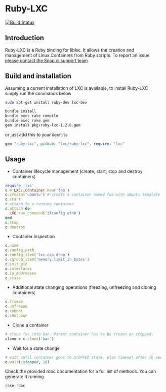 # Ruby-LXC

[![Build Status](https://snap-ci.com/snap-ci/ruby-lxc/branch/master/build_image)](https://snap-ci.com/snap-ci/ruby-lxc/branch/master)

## Introduction

Ruby-LXC is a Ruby binding for liblxc. It allows the creation and management of Linux Containers from Ruby scripts. To report an issue, [please contact the Snap.ci support team](https://snap-ci.com/contact-us)

## Build and installation

Assuming a current installation of LXC is available, to install Ruby-LXC
simply run the commands below

```sh
sudo apt-get install ruby-dev lxc-dev

bundle install
bundle exec rake compile
bundle exec rake gem
gem install pkg/ruby-lxc-1.2.0.gem
```
or just add this to your ```Gemfile```
```ruby
gem "ruby-lxc", github: "lxc/ruby-lxc", require: "lxc"
```

## Usage

- Container lifecycle management (create, start, stop and destroy containers)
```ruby
require 'lxc'
c = LXC::Container.new('foo')
c.create('ubuntu') # create a container named foo with ubuntu template
c.start
# attach to a running container
c.attach do
  LXC.run_command('ifconfig eth0')
end
c.stop
c.destroy
```

- Container inspection
```ruby
c.name
c.config_path
c.config_item('lxc.cap.drop')
c.cgroup_item('memory.limit_in_bytes')
c.init_pid
c.interfaces
c.ip_addresses
c.state
```

- Additional state changing operations (freezing, unfreezing and cloning
containers)
```ruby
c.freeze
c.unfreeze
c.reboot
c.shutdown
```

- Clone a container
```ruby
# clone foo into bar. Parent container has to be frozen or stopped.
clone = c.clone('bar')
```

- Wait for a state change
```ruby
# wait until container goes to STOPPED state, else timeout after 10 seconds
c.wait(:stopped, 10)
```

Check the provided rdoc documentation for a full list of methods. You can
generate it running
```sh
rake rdoc
```
